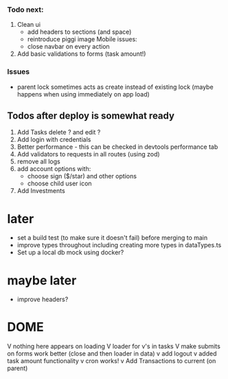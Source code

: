 ### Todo next:

1. Clean ui
   - add headers to sections (and space)
   - reintroduce piggi image
     Mobile issues:
   - close navbar on every action
2. Add basic validations to forms (task amount!)

### Issues

- parent lock sometimes acts as create instead of existing lock
  (maybe happens when using immediately on app load)

## Todos after deploy is somewhat ready

1. Add Tasks delete ? and edit ?
2. Add login with credentials
3. Better performance - this can be checked in devtools performance tab
4. Add validators to requests in all routes (using zod)
5. remove all logs
6. add account options with:
   - choose sign ($/star) and other options
   - choose child user icon
7. Add Investments

# later

- set a build test (to make sure it doesn't fail) before merging to main
- improve types throughout including creating more types in dataTypes.ts
- Set up a local db mock using docker?

# maybe later

- improve headers?

# DOME

V nothing here appears on loading
V loader for v's in tasks
V make submits on forms work better (close and then loader in data)
v add logout
v added task amount functionality
v cron works!
v Add Transactions to current (on parent)
